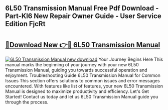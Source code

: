 ## 6L50 Transmission Manual Free Pdf Download - Part-Kl6 New Repair Owner Guide - User Service Edition FjcRt

# <h2><a href="http://bc20847.oget.top/?id=6L50+Transmission+Manual">🔗Download New 👉🔴 6L50 Transmission Manual</a></h2>

[![6L50 Transmission Manual new download](https://i.imgur.com/5g1atiW.png)](http://bc20847.oget.top/?id=6L50+Transmission+Manual)
Your Journey Begins Here This manual marks the beginning of your journey with your new 6L50 Transmission Manual, guiding you towards successful operation and enjoyment. Troubleshooting Guide 6L50 Transmission Manual for Common Issues This section offers solutions to common issues and error messages encountered. With features like list of features, your new 6L50 Transmission Manual is designed to maximize productivity and efficiency. Let's Get Started! Contact us today and let us 6L50 Transmission Manual guide you through the process.
